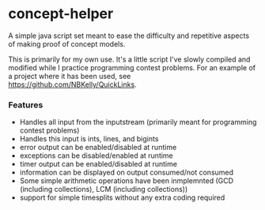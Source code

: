 # concept-helper
A simple java script set meant to ease the difficulty and repetitive aspects of making proof of concept models. 

This is primarily for my own use. It's a little script I've slowly compiled and modified while I practice programming contest problems. For an example of a project where it has been used, see https://github.com/NBKelly/QuickLinks.

### Features
* Handles all input from the inputstream (primarily meant for programming contest problems)
* Handles this input is ints, lines, and bigints
* error output can be enabled/disabled at runtime
* exceptions can be disabled/enabled at runtime
* timer output can be enabled/disabled at runtime
* information can be displayed on output consumed/not consumed
* Some simple arithmetic operations have been inmplemnted (GCD (including collections), LCM (including collections))
* support for simple timesplits without any extra coding required
